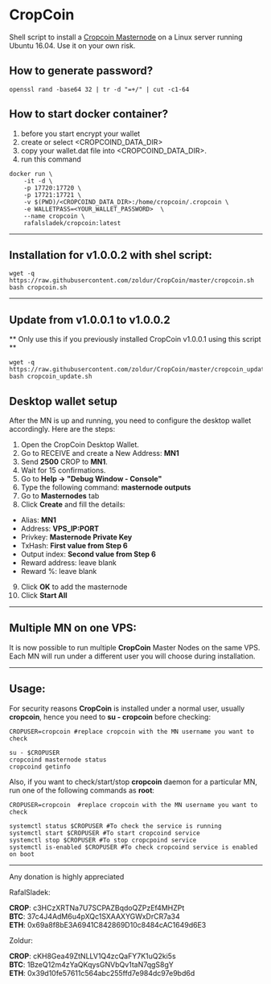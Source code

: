 # CropCoin
Shell script to install a [Cropcoin Masternode](https://bitcointalk.org/index.php?topic=2863802.0) on a Linux server running Ubuntu 16.04. Use it on your own risk.  

## How to generate password?
```openssl rand -base64 32 | tr -d "=+/" | cut -c1-64```

## How to start docker container?
1. before you start encrypt your wallet
2. create or select <CROPCOIND_DATA_DIR>
3. copy your wallet.dat file into <CROPCOIND_DATA_DIR>.
4. run this command
```
docker run \
    -it -d \
    -p 17720:17720 \
    -p 17721:17721 \
    -v $(PWD)/<CROPCOIND_DATA_DIR>:/home/cropcoin/.cropcoin \
    -e WALLETPASS=<YOUR_WALLET_PASSWORD>  \
    --name cropcoin \
    rafalsladek/cropcoin:latest
```

***
## Installation for v1.0.0.2 with shel script:  
```
wget -q https://raw.githubusercontent.com/zoldur/CropCoin/master/cropcoin.sh  
bash cropcoin.sh
```
***

## Update from v1.0.0.1 to v1.0.0.2

** Only use this if you previously installed CropCoin v1.0.0.1 using this script **
```
wget -q https://raw.githubusercontent.com/zoldur/CropCoin/master/cropcoin_update.sh
bash cropcoin_update.sh
```

## Desktop wallet setup  


After the MN is up and running, you need to configure the desktop wallet accordingly. Here are the steps:  
1. Open the CropCoin Desktop Wallet.  
2. Go to RECEIVE and create a New Address: **MN1**  
3. Send **2500** CROP to **MN1**.  
4. Wait for 15 confirmations.  
5. Go to **Help -> "Debug Window - Console"**  
6. Type the following command: **masternode outputs**  
7. Go to **Masternodes** tab  
8. Click **Create** and fill the details:  
* Alias: **MN1**  
* Address: **VPS_IP:PORT**  
* Privkey: **Masternode Private Key**  
* TxHash: **First value from Step 6**  
* Output index:  **Second value from Step 6**  
* Reward address: leave blank  
* Reward %: leave blank  
9. Click **OK** to add the masternode  
10. Click **Start All**  

***

## Multiple MN on one VPS:

It is now possible to run multiple **CropCoin** Master Nodes on the same VPS. Each MN will run under a different user you will choose during installation.  

***

## Usage:

For security reasons **CropCoin** is installed under a normal user, usually **cropcoin**, hence you need to **su - cropcoin** before checking:  

```
CROPUSER=cropcoin #replace cropcoin with the MN username you want to check  

su - $CROPUSER
cropcoind masternode status  
cropcoind getinfo
```

Also, if you want to check/start/stop **cropcoin** daemon for a particular MN, run one of the following commands as **root**:

```
CROPUSER=cropcoin  #replace cropcoin with the MN username you want to check  
  
systemctl status $CROPUSER #To check the service is running  
systemctl start $CROPUSER #To start cropcoind service  
systemctl stop $CROPUSER #To stop cropcpoind service  
systemctl is-enabled $CROPUSER #To check cropcoind service is enabled on boot  
```  

***
  
Any donation is highly appreciated  

RafalSladek:

**CROP**: c3HCzXRTNa7U7SCPAZBqdoQZPzEf4MHZPt  
**BTC**: 37c4J4AdM6u4pXQc1SXAAXYGWxDrCR7a34  
**ETH**: 0x69a8f8bE3A6941C842869D10c8484cAC1649d6E3  

Zoldur:

**CROP**: cKH8Gea49ZtNLLV1Q4zcQaFY7K1uQ2ki5s  
**BTC**: 1BzeQ12m4zYaQKqysGNVbQv1taN7qgS8gY  
**ETH**: 0x39d10fe57611c564abc255ffd7e984dc97e9bd6d  
